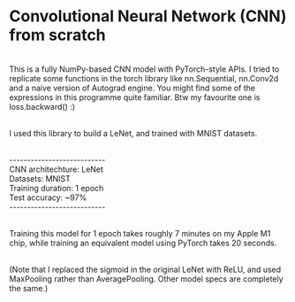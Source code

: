 # Convolutional Neural Network (CNN) from scratch

<br> This is a fully NumPy-based CNN model with PyTorch-style APIs. I tried to replicate some functions in the torch library like nn.Sequential, nn.Conv2d and a naive version of Autograd engine. You might find some of the expressions in this programme quite familiar. Btw my favourite one is loss.backward() :)

<br> I used this library to build a LeNet, and trained with MNIST datasets. 

<br> ---------------------------
<br> CNN architechture: LeNet 
<br> Datasets: MNIST 
<br> Training duration: 1 epoch 
<br> Test accuracy: ~97% 
<br> ---------------------------


<br> Training this model for 1 epoch takes roughly 7 minutes on my Apple M1 chip, while training an equivalent model using PyTorch takes 20 seconds. 

<br> (Note that I replaced the sigmoid in the original LeNet with ReLU, and used MaxPooling rather than AveragePooling. Other model specs are completely the same.)
